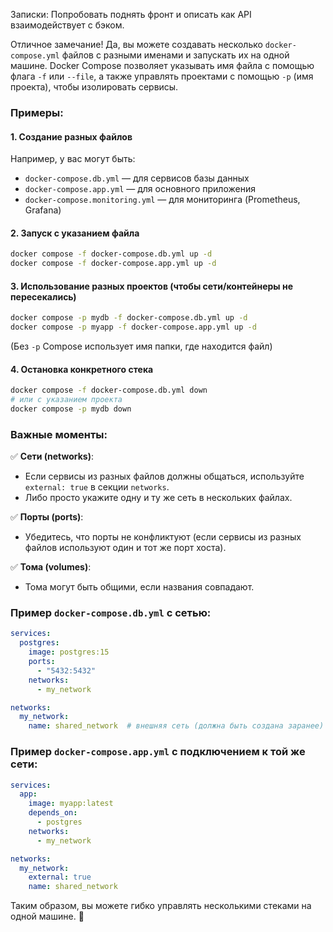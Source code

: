 Записки: Попробовать поднять фронт и описать как API взаимодействует с бэком. 


Отличное замечание! Да, вы можете создавать несколько `docker-compose.yml` файлов с разными именами и запускать их на одной машине. Docker Compose позволяет указывать имя файла с помощью флага `-f` или `--file`, а также управлять проектами с помощью `-p` (имя проекта), чтобы изолировать сервисы.  

### Примеры:  

#### 1. **Создание разных файлов**  
Например, у вас могут быть:  
- `docker-compose.db.yml` — для сервисов базы данных  
- `docker-compose.app.yml` — для основного приложения  
- `docker-compose.monitoring.yml` — для мониторинга (Prometheus, Grafana)  

#### 2. **Запуск с указанием файла**  
```bash
docker compose -f docker-compose.db.yml up -d
docker compose -f docker-compose.app.yml up -d
```

#### 3. **Использование разных проектов (чтобы сети/контейнеры не пересекались)**  
```bash
docker compose -p mydb -f docker-compose.db.yml up -d
docker compose -p myapp -f docker-compose.app.yml up -d
```
(Без `-p` Compose использует имя папки, где находится файл)  

#### 4. **Остановка конкретного стека**  
```bash
docker compose -f docker-compose.db.yml down
# или с указанием проекта
docker compose -p mydb down
```

### Важные моменты:  
✅ **Сети (networks)**:  
- Если сервисы из разных файлов должны общаться, используйте `external: true` в секции `networks`.  
- Либо просто укажите одну и ту же сеть в нескольких файлах.  

✅ **Порты (ports)**:  
- Убедитесь, что порты не конфликтуют (если сервисы из разных файлов используют один и тот же порт хоста).  

✅ **Тома (volumes)**:  
- Тома могут быть общими, если названия совпадают.  

### Пример `docker-compose.db.yml` с сетью:  
```yaml
services:
  postgres:
    image: postgres:15
    ports:
      - "5432:5432"
    networks:
      - my_network

networks:
  my_network:
    name: shared_network  # внешняя сеть (должна быть создана заранее)
```

### Пример `docker-compose.app.yml` с подключением к той же сети:  
```yaml
services:
  app:
    image: myapp:latest
    depends_on:
      - postgres
    networks:
      - my_network

networks:
  my_network:
    external: true
    name: shared_network
```

Таким образом, вы можете гибко управлять несколькими стеками на одной машине. 🚀
